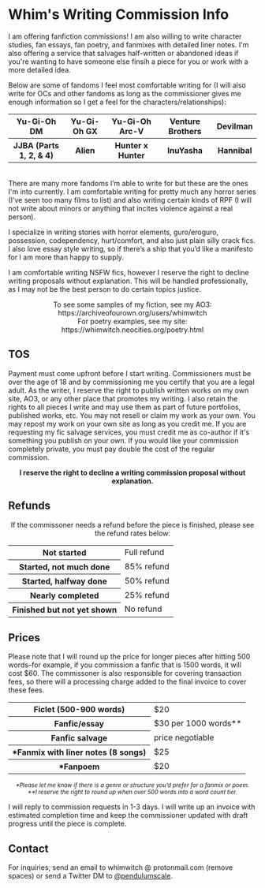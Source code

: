 <h1 algin=center>Whim's Writing Commission Info</h1>

I am offering fanfiction commissions! I am also willing to write character studies, fan essays, fan poetry, and fanmixes with detailed liner notes. I'm also offering a service that salvages half-written or abandoned ideas if you're wanting to have someone else finsih a piece for you or work with a more detailed idea.

Below are some of fandoms I feel most comfortable writing for (I will also write for OCs and other fandoms as long as the commissioner gives me enough information so I get a feel for the characters/relationships):<br>
<table align=center>
 <tr>
  <th>Yu-Gi-Oh DM</th>
  <th>Yu-Gi-Oh GX</th>
  <th>Yu-Gi-Oh Arc-V</th>
  <th>Venture Brothers</th>
  <th>Devilman</th>
 </tr>
 <tr>
  <th>JJBA (Parts 1, 2, & 4)</th>
  <th>Alien</th>
  <th>Hunter x Hunter</th>
  <th>InuYasha</th>
  <th>Hannibal</th>
 </tr>
 </table>
<br>
There are many more fandoms I’m able to write for but these are the ones I'm into currently. I am comfortable writing for pretty much any horror series (I’ve seen too many films to list) and also writing certain kinds of RPF (I will not write about minors or anything that incites violence against a real person).<p>

I specialize in writing stories with horror elements, guro/eroguro, possession, codependency, hurt/comfort, and also just plain silly crack fics. I also love essay style writing, so if there’s a ship that you’d like a manifesto for I am more than happy to supply.<br>

I am comfortable writing NSFW fics, however I reserve the right to decline writing proposals without explanation. This will be handled professionally, as I may not be the best person to do certain topics justice.<br>

<p align=center>To see some samples of my fiction, see my AO3: https://archiveofourown.org/users/whimwitch <br>
For poetry examples, see my site:
https://whimwitch.neocities.org/poetry.html </p>

 <h2>TOS</h2> Payment must come upfront before I start writing. Commissioners must be over the age of 18 and by commissioning me you certify that you are a legal adult. As the writer, I reserve the right to publish written works on my own site, AO3, or any other place that promotes my writing. I also retain the rights to all pieces I write and may use them as part of future portfolios, published works, etc. You may not resell or claim my work as your own. You may repost my work on your own site as long as you credit me. If you are requesting my fic salvage services, you must credit me as co-author if it's something you publish on your own. If you would like your commission completely private, you must pay double the cost of the regular commission.

<b><p align=center>I reserve the right to decline a writing commission proposal without explanation.</p></b>

<h2>Refunds</h2> <p align=center>If the commissoner needs a refund before the piece is finished, please see the refund rates below:</p>
 <table align=center>
  <tr>
   <th>Not started</th>
  <td>Full refund</td></tr>
  <tr>
   <th>Started, not much done</th>
   <td>85% refund</td></tr>
  <tr>
   <th>Started, halfway done</th>
   <td>50% refund</td></tr>
  <tr>
   <th>Nearly completed</th>
   <td>25% refund</td></tr>
  <tr>
   <th>Finished but not yet shown </th>
    <td>No refund</td>
  </tr>
  </table>
 </p>

  <h2>Prices</h2> Please note that I will round up the price for longer pieces after hitting 500 words–for example, if you commission a fanfic that is 1500 words, it will cost $60. The commissoner is also responsible for covering transaction fees, so there will a processing charge added to the final invoice to cover these fees.

<table align=center>
 <tr>
  <th>Ficlet (500-900 words)</th> <td>$20</td></tr>
 <tr>
  <th>Fanfic/essay</th> <td>$30 per 1000 words**</td></tr>
 <tr><th>Fanfic salvage</th> <td>price negotiable</td></tr>
 <tr>
  <th>*Fanmix with liner notes (8 songs)</th> <td>$25</td></tr>
 <tr>
  <th>*Fanpoem</th> <td>$20</td></tr>
 </table>
  <p align=center><small><i>*Please let me know if there is a genre or structure you’d prefer for a fanmix or poem.</i></small><br>
  <small><i>**I reserve the right to round up when over 500 words into a word count tier.</i></small></p>

I will reply to commission requests in 1-3 days. I will write up an invoice with estimated completion time and keep the commissioner updated with draft progress until the piece is complete.

  <h2>Contact</h2> For inquiries, send an email to whimwitch @ protonmail.com (remove spaces) or send a Twitter DM to <a href="https://twitter.com/PendulumScale">@pendulumscale</a>. 
 
